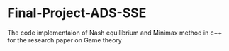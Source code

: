 # Final-Project-ADS-SSE
The code implementaion of Nash equilibrium and Minimax method in c++ for the research paper on Game theory
